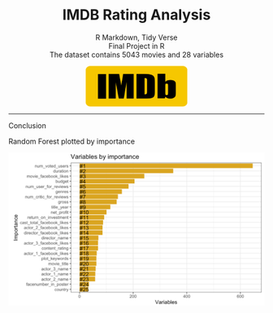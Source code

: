 
<h1 align="center"> IMDB Rating Analysis </h1>

<p align="center">
R Markdown, Tidy Verse
<br>
Final Project in R 
<br>
The dataset contains 5043 movies and 28 variables
</p>


<p align="center">

<img align="center" src= logo.png alt="imdb_logo" height="80" width="200"/>

</p>

<hr>

<p align="center">

Conclusion

Random Forest plotted by importance

<img align="center" src= chart.png alt="chart"/>

</p>
